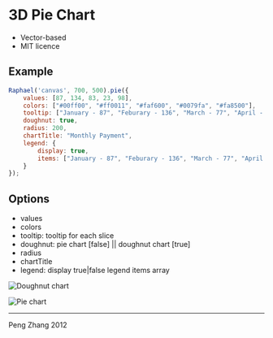 3D Pie Chart
============

- Vector-based
- MIT licence

Example
-------

```javascript
Raphael('canvas', 700, 500).pie({
	values: [87, 134, 83, 23, 98],
	colors: ["#00ff00", "#ff0011", "#faf600", "#0079fa", "#fa8500"],
	tooltip: ["January - 87", "Feburary - 136", "March - 77", "April - 120","May - 34"],
	doughnut: true,
	radius: 200,
	chartTitle: "Monthly Payment",
	legend: {
		display: true,
		items: ["January - 87", "Feburary - 136", "March - 77", "April - 120","May - 34"]
	}
});
```

Options
-------
* values
* colors
* tooltip: tooltip for each slice
* doughnut: pie chart [false] || doughnut chart [true]
* radius
* chartTitle
* legend: display true|false
		  legend items array

![Doughnut chart](https://raw.github.com/PuffyCoffee/3D-Pie-chart/master/screenshot/doughnut.png "Doughnut Chart")

![Pie chart](https://raw.github.com/PuffyCoffee/3D-Pie-chart/master/screenshot/pie.png "Pie Chart")

-------

Peng Zhang 2012
